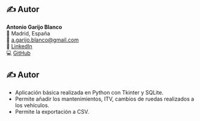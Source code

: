 ## ✍️ Autor

**Antonio Garijo Blanco**  
📍 Madrid, España  
📧 [a.garijo.blanco@gmail.com](mailto:a.garijo.blanco@gmail.com)  
🔗 [LinkedIn](https://www.linkedin.com/in/antonio-garijo-blanco)  
💻 [GitHub](https://github.com/AntonioGBGV)  
## ✍️ Autor

* Aplicación básica realizada en Python con Tkinter y SQLite.
* Permite añadir los mantenimientos, ITV, cambios de ruedas realizados a los vehículos.
* Permite la exportación a CSV.

